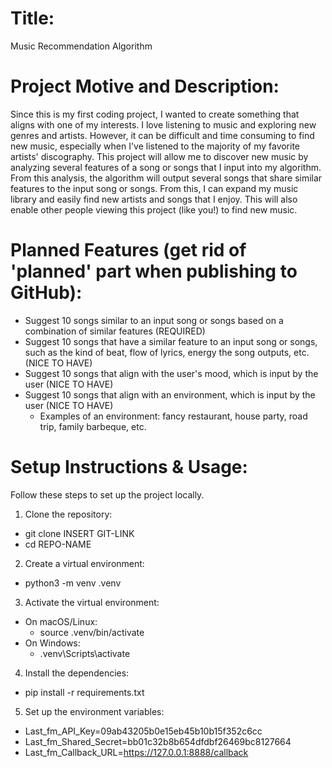 # Title: 
Music Recommendation Algorithm

# Project Motive and Description:
Since this is my first coding project, I wanted to create something that aligns with one of my interests. I love listening to music and exploring new genres and artists. However, it can be difficult and time consuming to find new music, especially when I've listened to the majority of my favorite artists' discography. This project will allow me to discover new music by analyzing several features of a song or songs that I input into my algorithm. From this analysis, the algorithm will output several songs that share similar features to the input song or songs. From this, I can expand my music library and easily find new artists and songs that I enjoy. This will also enable other people viewing this project (like you!) to find new music.

# Planned Features (get rid of 'planned' part when publishing to GitHub):
- Suggest 10 songs similar to an input song or songs based on a combination of similar features (REQUIRED)
- Suggest 10 songs that have a similar feature to an input song or songs, such as the kind of beat, flow of lyrics, energy the song outputs, etc. (NICE TO HAVE)
- Suggest 10 songs that align with the user's mood, which is input by the user (NICE TO HAVE)
- Suggest 10 songs that align with an environment, which is input by the user (NICE TO HAVE)
    - Examples of an environment: fancy restaurant, house party, road trip, family barbeque, etc.

# Setup Instructions & Usage:
Follow these steps to set up the project locally.

1. Clone the repository:
- git clone INSERT GIT-LINK
- cd REPO-NAME

2. Create a virtual environment:
- python3 -m venv .venv

3. Activate the virtual environment: 
- On macOS/Linux:
    - source .venv/bin/activate
- On Windows:
    - .venv\Scripts\activate

4. Install the dependencies:
- pip install -r requirements.txt

5. Set up the environment variables:
- Last_fm_API_Key=09ab43205b0e15eb45b10b15f352c6cc
- Last_fm_Shared_Secret=bb01c32b8b654dfdbf26469bc8127664
- Last_fm_Callback_URL=https://127.0.0.1:8888/callback